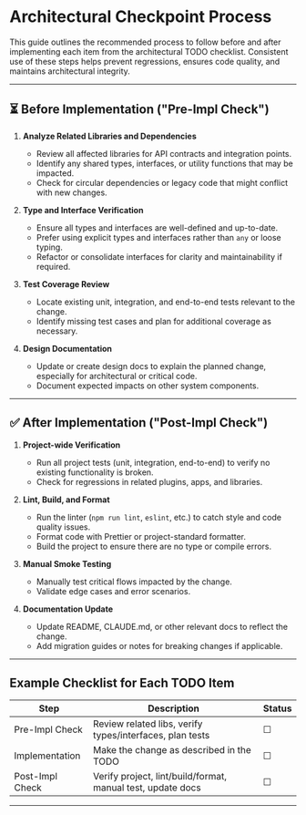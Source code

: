 # Architectural Checkpoint Process

This guide outlines the recommended process to follow before and after implementing each item from the architectural TODO checklist. Consistent use of these steps helps prevent regressions, ensures code quality, and maintains architectural integrity.

---

## ⏳ **Before Implementation ("Pre-Impl Check")**

1. **Analyze Related Libraries and Dependencies**
   - Review all affected libraries for API contracts and integration points.
   - Identify any shared types, interfaces, or utility functions that may be impacted.
   - Check for circular dependencies or legacy code that might conflict with new changes.

2. **Type and Interface Verification**
   - Ensure all types and interfaces are well-defined and up-to-date.
   - Prefer using explicit types and interfaces rather than `any` or loose typing.
   - Refactor or consolidate interfaces for clarity and maintainability if required.

3. **Test Coverage Review**
   - Locate existing unit, integration, and end-to-end tests relevant to the change.
   - Identify missing test cases and plan for additional coverage as necessary.

4. **Design Documentation**
   - Update or create design docs to explain the planned change, especially for architectural or critical code.
   - Document expected impacts on other system components.

---

## ✅ **After Implementation ("Post-Impl Check")**

1. **Project-wide Verification**
   - Run all project tests (unit, integration, end-to-end) to verify no existing functionality is broken.
   - Check for regressions in related plugins, apps, and libraries.

2. **Lint, Build, and Format**
   - Run the linter (`npm run lint`, `eslint`, etc.) to catch style and code quality issues.
   - Format code with Prettier or project-standard formatter.
   - Build the project to ensure there are no type or compile errors.

3. **Manual Smoke Testing**
   - Manually test critical flows impacted by the change.
   - Validate edge cases and error scenarios.

4. **Documentation Update**
   - Update README, CLAUDE.md, or other relevant docs to reflect the change.
   - Add migration guides or notes for breaking changes if applicable.

---

## Example Checklist for Each TODO Item

| Step            | Description                                                 | Status |
| --------------- | ----------------------------------------------------------- | ------ |
| Pre-Impl Check  | Review related libs, verify types/interfaces, plan tests    | ☐      |
| Implementation  | Make the change as described in the TODO                    | ☐      |
| Post-Impl Check | Verify project, lint/build/format, manual test, update docs | ☐      |

---

